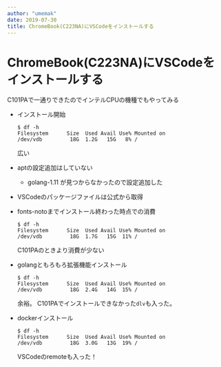```yaml
---
author: "umemak"
date: 2019-07-30
title: ChromeBook(C223NA)にVSCodeをインストールする
---
```


# ChromeBook(C223NA)にVSCodeをインストールする

C101PAで一通りできたのでインテルCPUの機種でもやってみる

* インストール開始
  ```
  $ df -h
  Filesystem      Size  Used Avail Use% Mounted on
  /dev/vdb         18G  1.2G   15G   8% /
  ```
  広い

* aptの設定追加はしていない
  * golang-1.11 が見つからなかったので設定追加した

* VSCodeのパッケージファイルは公式から取得

* fonts-notoまでインストール終わった時点での消費
  ```
  $ df -h
  Filesystem      Size  Used Avail Use% Mounted on
  /dev/vdb         18G  1.7G   15G  11% /
  ```
  C101PAのときより消費が少ない

* golangともろもろ拡張機能インストール
  ```
  $ df -h
  Filesystem      Size  Used Avail Use% Mounted on
  /dev/vdb         18G  2.4G   14G  15% /
  ```
  余裕。
  C101PAでインストールできなかった`dlv`も入った。

* dockerインストール
  ```
  $ df -h
  Filesystem      Size  Used Avail Use% Mounted on
  /dev/vdb         18G  3.0G   13G  19% /
  ```
  VSCodeのremoteも入った！
